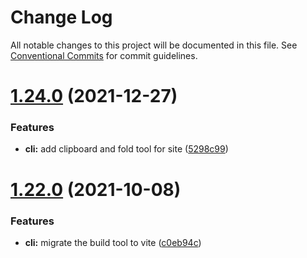 # Change Log

All notable changes to this project will be documented in this file.
See [Conventional Commits](https://conventionalcommits.org) for commit guidelines.

# [1.24.0](https://github.com/haoziqaq/varlet/compare/v1.23.11...v1.24.0) (2021-12-27)


### Features

* **cli:** add clipboard and fold tool for site ([5298c99](https://github.com/haoziqaq/varlet/commit/5298c996a6ea890ee29c01c254704f06d157df4c))





# [1.22.0](https://github.com/haoziqaq/varlet/compare/v1.21.0...v1.22.0) (2021-10-08)


### Features

* **cli:** migrate the build tool to vite ([c0eb94c](https://github.com/haoziqaq/varlet/commit/c0eb94c3c82683abb49b8561e181e75aa843aac4))
